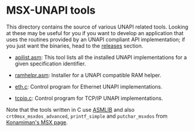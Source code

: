 # MSX-UNAPI tools

This directory contains the source of various UNAPI related tools. Looking at these may be useful for you if you want to develop an application that uses the routines provided by an UNAPI compliant API implementation; if you just want the binaries, head to the [releases](https://github.com/Konamiman/MSX-UNAPI-specification/releases) section.

* [apilist.asm](apilist.asm): This tool lists all the installed UNAPI implementations for a given specification identifier.

* [ramhelpr.asm](ramhelpr.asm): Installer for a UNAPI compatible RAM helper.

* [eth.c](eth.c): Control program for Ethernet UNAPI implementations.

* [tcpip.c](eth.c): Control program for TCP/IP UNAPI implementations.

Note that the tools written in C use [ASMLIB](https://github.com/Konamiman/MSX/tree/master/SRC/SDCC/asmlib) and also `crt0msx_msxdos_advanced`, `printf_simple` and `putchar_msxdos` from [Konamiman's MSX page](https://www.konamiman.com/msx/msx-e.html#sdcc).
